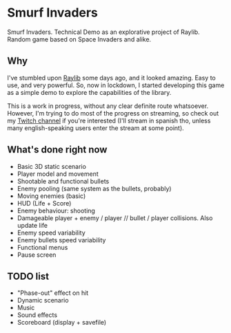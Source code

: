 # Smurf Invaders

Smurf Invaders. Technical Demo as an explorative project of Raylib. Random game based on Space Invaders and alike.

## Why

I've stumbled upon [Raylib](https://github.com/raysan5/raylib) some days ago, and it looked amazing. Easy to use, and very powerful.
So, now in lockdown, I started developing this game as a simple demo to explore the capabilities of the library.

This is a work in progress, without any clear definite route whatsoever.
However, I'm trying to do most of the progress on streaming, so check out my [Twitch channel](https://www.twitch.tv/thepitulegend) if you're interested (I'll stream in spanish tho, unless many english-speaking users enter the stream at some point).

## What's done right now

* Basic 3D static scenario
* Player model and movement
* Shootable and functional bullets
* Enemy pooling (same system as the bullets, probably)
* Moving enemies (basic)
* HUD (Life + Score)
* Enemy behaviour: shooting
* Damageable player + enemy / player // bullet / player collisions. Also update life
* Enemy speed variability
* Enemy bullets speed variability
* Functional menus
* Pause screen

## TODO list

* "Phase-out" effect on hit
* Dynamic scenario
* Music
* Sound effects
* Scoreboard (display + savefile)
